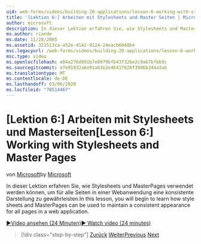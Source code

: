 ```yaml
---
uid: web-forms/videos/building-20-applications/lesson-6-working-with-stylesheets-and-master-pages
title: '[Lektion 6:] Arbeiten mit Stylesheets und Master Seiten | Microsoft-Dokumentation'
author: microsoft
description: In dieser Lektion erfahren Sie, wie Stylesheets und MasterPages verwendet werden können, um für alle Seiten in einer Webanwendung eine konsistente Darstellung zu gewährleisten.
ms.author: riande
ms.date: 11/28/2005
ms.assetid: 321513ca-a52e-4142-9124-24eacb6048b4
msc.legacyurl: /web-forms/videos/building-20-applications/lesson-6-working-with-stylesheets-and-master-pages
msc.type: video
ms.openlocfilehash: e04a276d991b7e0979bfb43f326e2c9ab7bfbb9c
ms.sourcegitcommit: e7e91932a6e91a63e2e46417626f39d6b244a3ab
ms.translationtype: MT
ms.contentlocale: de-DE
ms.lasthandoff: 03/06/2020
ms.locfileid: "78514467"
---
```

# <a name="lesson-6-working-with-stylesheets-and-master-pages"></a><span data-ttu-id="4b7db-103">[Lektion 6:] Arbeiten mit Stylesheets und Masterseiten</span><span class="sxs-lookup"><span data-stu-id="4b7db-103">[Lesson 6:] Working with Stylesheets and Master Pages</span></span>

<span data-ttu-id="4b7db-104">von [Microsoft](https://github.com/microsoft)</span><span class="sxs-lookup"><span data-stu-id="4b7db-104">by [Microsoft](https://github.com/microsoft)</span></span>

<span data-ttu-id="4b7db-105">In dieser Lektion erfahren Sie, wie Stylesheets und MasterPages verwendet werden können, um für alle Seiten in einer Webanwendung eine konsistente Darstellung zu gewährleisten.</span><span class="sxs-lookup"><span data-stu-id="4b7db-105">In this lesson, you will begin to learn how style sheets and MasterPages can be used to maintain a consistent appearance for all pages in a web application.</span></span>

[<span data-ttu-id="4b7db-106">&#9654;Video ansehen (24 Minuten)</span><span class="sxs-lookup"><span data-stu-id="4b7db-106">&#9654; Watch video (24 minutes)</span></span>](https://channel9.msdn.com/Blogs/ASP-NET-Site-Videos/lesson-6-working-with-stylesheets-and-master-pages)

> [!div class="step-by-step"]
> <span data-ttu-id="4b7db-107">[Zurück](lesson-5-debugging-and-tracing-your-website.md)
> [Weiter](lesson-7-databinding-to-user-interface-controls.md)</span><span class="sxs-lookup"><span data-stu-id="4b7db-107">[Previous](lesson-5-debugging-and-tracing-your-website.md)
[Next](lesson-7-databinding-to-user-interface-controls.md)</span></span>

